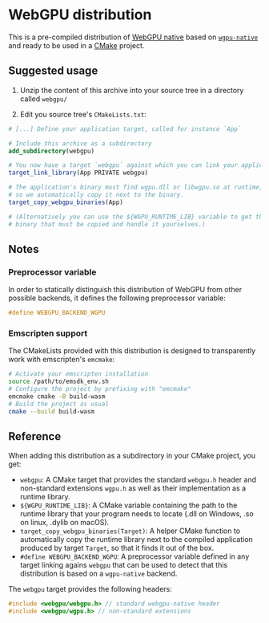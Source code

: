 WebGPU distribution
===================

This is a pre-compiled distribution of [WebGPU native](https://github.com/webgpu-native/webgpu-headers) based on [`wgpu-native`](https://github.com/gfx-rs/wgpu-native) and ready to be used in a [CMake](https://cmake.org/) project.

Suggested usage
---------------

 1. Unzip the content of this archive into your source tree in a directory called `webgpu/`

 2. Edit you source tree's `CMakeLists.txt`:

```CMake
# [...] Define your application target, called for instance `App`

# Include this archive as a subdirectory
add_subdirectory(webgpu)

# You now have a target `webgpu` against which you can link your application:
target_link_library(App PRIVATE webgpu)

# The application's binary must find wgpu.dll or libwgpu.so at runtime,
# so we automatically copy it next to the binary.
target_copy_webgpu_binaries(App)

# (Alternatively you can use the ${WGPU_RUNTIME_LIB} variable to get the
# binary that must be copied and handle it yourselves.)
```

Notes
-----

### Preprocessor variable

In order to statically distinguish this distribution of WebGPU from other possible backends, it defines the following preprocessor variable:

```C
#define WEBGPU_BACKEND_WGPU
```

### Emscripten support

The CMakeLists provided with this distribution is designed to transparently work with emscripten's `emcmake`:

```bash
# Activate your emscripten installation
source /path/to/emsdk_env.sh
# Configure the project by prefixing with "emcmake"
emcmake cmake -B build-wasm
# Build the project as usual
cmake --build build-wasm
```

Reference
---------

When adding this distribution as a subdirectory in your CMake project, you get:

 - `webgpu`: A CMake target that provides the standard `webgpu.h` header and non-standard extensions `wgpu.h` as well as their implementation as a runtime library.
 - `${WGPU_RUNTIME_LIB}`: A CMake variable containing the path to the runtime library that your program needs to locate (.dll on Windows, .so on linux, .dylib on macOS).
 - `target_copy_webgpu_binaries(Target)`: A helper CMake function to automatically copy the runtime library next to the compiled application produced by target `Target`, so that it finds it out of the box.
 - `#define WEBGPU_BACKEND_WGPU`: A preprocessor variable defined in any target linking agains `webgpu` that can be used to detect that this distribution is based on a `wgpu-native` backend.

The `webgpu` target provides the following headers:

```C
#include <webgpu/webgpu.h> // standard webgpu-native header
#include <webgpu/wgpu.h> // non-standard extensions
```
